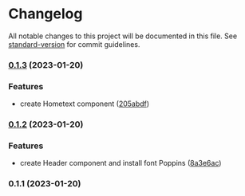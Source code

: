 # Changelog

All notable changes to this project will be documented in this file. See [standard-version](https://github.com/conventional-changelog/standard-version) for commit guidelines.

### [0.1.3](https://github.com/svetoslavmanolov/brunchy-app/compare/v0.1.2...v0.1.3) (2023-01-20)


### Features

* create Hometext component ([205abdf](https://github.com/svetoslavmanolov/brunchy-app/commit/205abdf3c0382608e646aa6c28332f5f1b2f3f6a))

### [0.1.2](https://github.com/svetoslavmanolov/brunchy-app/compare/v0.1.1...v0.1.2) (2023-01-20)


### Features

* create Header component and install font Poppins ([8a3e6ac](https://github.com/svetoslavmanolov/brunchy-app/commit/8a3e6acc4c5717b9e156f4768eb04b7026ea6331))

### 0.1.1 (2023-01-20)
